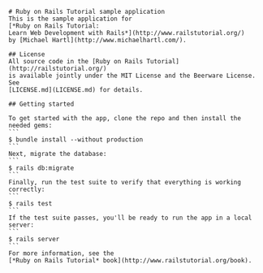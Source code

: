 
    # Ruby on Rails Tutorial sample application
    This is the sample application for
    [*Ruby on Rails Tutorial:
    Learn Web Development with Rails*](http://www.railstutorial.org/)
    by [Michael Hartl](http://www.michaelhartl.com/).
	
	## License
    All source code in the [Ruby on Rails Tutorial](http://railstutorial.org/)
    is available jointly under the MIT License and the Beerware License. See
    [LICENSE.md](LICENSE.md) for details.
    
    ## Getting started
    
    To get started with the app, clone the repo and then install the needed gems:
    ```
    $ bundle install --without production
    ```
    Next, migrate the database:
    ```
    $ rails db:migrate
    ```
    Finally, run the test suite to verify that everything is working correctly:
    ```
    $ rails test
    ```
    If the test suite passes, you'll be ready to run the app in a local server:
    ```
    $ rails server
    ```
    For more information, see the
    [*Ruby on Rails Tutorial* book](http://www.railstutorial.org/book).